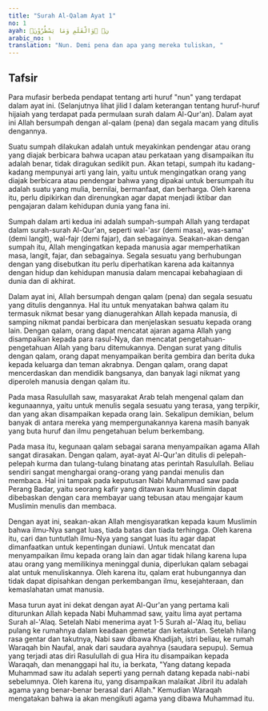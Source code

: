 ```yaml
---
title: "Surah Al-Qalam Ayat 1"
no: 1
ayah: نۤ ۚوَالْقَلَمِ وَمَا يَسْطُرُوْنَۙ
arabic_no: ١
translation: "Nun. Demi pena dan apa yang mereka tuliskan, "
---
```


## Tafsir

Para mufasir berbeda pendapat tentang arti huruf "nun" yang terdapat dalam ayat ini. (Selanjutnya lihat jilid I dalam keterangan tentang huruf-huruf hijaiah yang terdapat pada permulaan surah dalam Al-Qur'an). Dalam ayat ini Allah bersumpah dengan al-qalam (pena) dan segala macam yang ditulis dengannya.

Suatu sumpah dilakukan adalah untuk meyakinkan pendengar atau orang yang diajak berbicara bahwa ucapan atau perkataan yang disampaikan itu adalah benar, tidak diragukan sedikit pun. Akan tetapi, sumpah itu kadang-kadang mempunyai arti yang lain, yaitu untuk mengingatkan orang yang diajak berbicara atau pendengar bahwa yang dipakai untuk bersumpah itu adalah suatu yang mulia, bernilai, bermanfaat, dan berharga. Oleh karena itu, perlu dipikirkan dan direnungkan agar dapat menjadi iktibar dan pengajaran dalam kehidupan dunia yang fana ini. 

Sumpah dalam arti kedua ini adalah sumpah-sumpah Allah yang terdapat dalam surah-surah Al-Qur'an, seperti wal-'asr (demi masa), was-sama' (demi langit), wal-fajr (demi fajar), dan sebagainya. Seakan-akan dengan sumpah itu, Allah mengingatkan kepada manusia agar memperhatikan masa, langit, fajar, dan sebagainya. Segala sesuatu yang berhubungan dengan yang disebutkan itu perlu diperhatikan karena ada kaitannya dengan hidup dan kehidupan manusia dalam mencapai kebahagiaan di dunia dan di akhirat.

Dalam ayat ini, Allah bersumpah dengan qalam (pena) dan segala sesuatu yang ditulis dengannya. Hal itu untuk menyatakan bahwa qalam itu termasuk nikmat besar yang dianugerahkan Allah kepada manusia, di samping nikmat pandai berbicara dan menjelaskan sesuatu kepada orang lain. Dengan qalam, orang dapat mencatat ajaran agama Allah yang disampaikan kepada para rasul-Nya, dan mencatat pengetahuan-pengetahuan Allah yang baru ditemukannya. Dengan surat yang ditulis dengan qalam, orang dapat menyampaikan berita gembira dan berita duka kepada keluarga dan teman akrabnya. Dengan qalam, orang dapat mencerdaskan dan mendidik bangsanya, dan banyak lagi nikmat yang diperoleh manusia dengan qalam itu.

Pada masa Rasulullah saw, masyarakat Arab telah mengenal qalam dan kegunaannya, yaitu untuk menulis segala sesuatu yang terasa, yang terpikir, dan yang akan disampaikan kepada orang lain. Sekalipun demikian, belum banyak di antara mereka yang mempergunakannya karena masih banyak yang buta huruf dan ilmu pengetahuan belum berkembang. 

Pada masa itu, kegunaan qalam sebagai sarana menyampaikan agama Allah sangat dirasakan. Dengan qalam, ayat-ayat Al-Qur'an ditulis di pelepah-pelepah kurma dan tulang-tulang binatang atas perintah Rasulullah. Beliau sendiri sangat menghargai orang-orang yang pandai menulis dan membaca. Hal ini tampak pada keputusan Nabi Muhammad saw pada Perang Badar, yaitu seorang kafir yang ditawan kaum Muslimin dapat dibebaskan dengan cara membayar uang tebusan atau mengajar kaum Muslimin menulis dan membaca.

Dengan ayat ini, seakan-akan Allah mengisyaratkan kepada kaum Muslimin bahwa ilmu-Nya sangat luas, tiada batas dan tiada terhingga. Oleh karena itu, cari dan tuntutlah ilmu-Nya yang sangat luas itu agar dapat dimanfaatkan untuk kepentingan duniawi. Untuk mencatat dan menyampaikan ilmu kepada orang lain dan agar tidak hilang karena lupa atau orang yang memilikinya meninggal dunia, diperlukan qalam sebagai alat untuk menuliskannya. Oleh karena itu, qalam erat hubungannya dan tidak dapat dipisahkan dengan perkembangan ilmu, kesejahteraan, dan kemaslahatan umat manusia.

Masa turun ayat ini dekat dengan ayat Al-Qur'an yang pertama kali diturunkan Allah kepada Nabi Muhammad saw, yaitu lima ayat pertama Surah al-'Alaq. Setelah Nabi menerima ayat 1-5 Surah al-'Alaq itu, beliau pulang ke rumahnya dalam keadaan gemetar dan ketakutan. Setelah hilang rasa gentar dan takutnya, Nabi saw dibawa Khadijah, istri beliau, ke rumah Waraqah bin Naufal, anak dari saudara ayahnya (saudara sepupu). Semua yang terjadi atas diri Rasulullah di gua Hira itu disampaikan kepada Waraqah, dan menanggapi hal itu, ia berkata, "Yang datang kepada Muhammad saw itu adalah seperti yang pernah datang kepada nabi-nabi sebelumnya. Oleh karena itu, yang disampaikan malaikat Jibril itu adalah agama yang benar-benar berasal dari Allah." Kemudian Waraqah mengatakan bahwa ia akan mengikuti agama yang dibawa Muhammad itu.